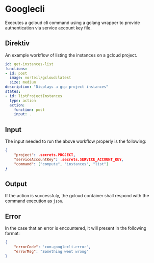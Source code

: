 # Googlecli

Executes a gcloud cli command using a golang wrapper to provide authentication via service account key file.

## Direktiv

An example workflow of listing the instances on a gcloud project.

```yaml
id: get-instances-list
functions:
- id: post
  image: vorteil/gcloud:latest
  size: medium
description: "Displays a gcp project instances"
states:
- id: listProjectInstances
  type: action
  action:
    function: post
    input: .
```

## Input

The input needed to run the above workflow properly is the following:

```json
{
    "project": .secrets.PROJECT,
    "serviceAccountKey": .secrets.SERVICE_ACCOUNT_KEY,
    "command": ["compute", "instances", "list"]
}
```

## Output

If the action is successfuly, the gcloud container shall respond with the command execution as `json`.

## Error 

In the case that an error is encountered, it will present in the following format:

```json
{
    "errorCode": "com.googlecli.error",
    "errorMsg": "Something went wrong"
}
```